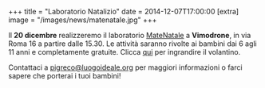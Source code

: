+++
title = "Laboratorio Natalizio"
date = 2014-12-07T17:00:00
[extra]
image = "/images/news/matenatale.jpg"
+++

Il **20 dicembre** realizzeremo il laboratorio [MateNatale][2] a **Vimodrone**, in via Roma 16 a partire dalle 15.30.
Le attività saranno rivolte ai bambini dai 6 agli 11 anni e completamente gratuite.
Clicca <a href="/volantini/volantino-matenatale2014.jpg" target='_blank'>qui</a>
per ingrandire il volantino.

Contattaci a [pigreco@luogoideale.org][1] per maggiori informazioni o farci sapere che porterai i tuoi bambini!

[1]: mailto:pigreco@luogoideale.org
[2]: #mate-natale

